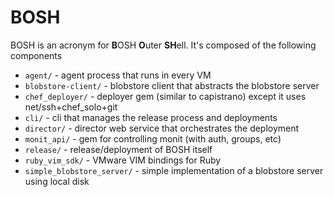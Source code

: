 # BOSH

BOSH is an acronym for **B**OSH **O**uter **SH**ell. It's composed of the following components

  - `agent/` - agent process that runs in every VM
  - `blobstore-client/` - blobstore client that abstracts the blobstore server
  - `chef_deployer/` - deployer gem (similar to capistrano) except it uses net/ssh+chef_solo+git
  - `cli/` - cli that manages the release process and deployments
  - `director/` - director web service that orchestrates the deployment
  - `monit_api/` - gem for controlling monit (with auth, groups, etc)
  - `release/` - release/deployment of BOSH itself
  - `ruby_vim_sdk/` - VMware VIM bindings for Ruby
  - `simple_blobstore_server/` - simple implementation of a blobstore server using local disk